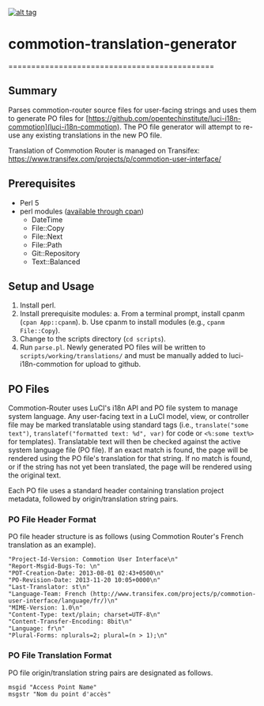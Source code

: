 [![alt tag](http://img.shields.io/badge/maintainer-hawkinswnaf-blue.svg)](https://github.com/hawkinswnaf)

# commotion-translation-generator
=============================================

## Summary
Parses commotion-router source files for user-facing strings and uses them to generate PO files for [https://github.com/opentechinstitute/luci-i18n-commotion](luci-i18n-commotion). The PO file generator will attempt to re-use any existing translations in the new PO file.

Translation of Commotion Router is managed on Transifex:
https://www.transifex.com/projects/p/commotion-user-interface/

## Prerequisites
* Perl 5
* perl modules ([available through cpan](http://www.cpan.org/modules/INSTALL.html))
  * DateTime
  * File::Copy
  * File::Next
  * File::Path
  * Git::Repository
  * Text::Balanced

## Setup and Usage

1. Install perl.
2. Install prerequisite modules:
  a. From a terminal prompt, install cpanm (`cpan App::cpanm`).
  b. Use cpanm to install modules (e.g., `cpanm File::Copy`).
3. Change to the scripts directory (`cd scripts`).
4. Run `parse.pl`. Newly generated PO files will be written to `scripts/working/translations/` and must be manually added to luci-i18n-commotion for upload to github.


## PO Files
Commotion-Router uses LuCI's i18n API and PO file system to manage system language. Any user-facing text in a LuCI model, view, or controller file may be marked translatable using standard tags (i.e., `translate("some text")`, `translatef("formatted text: %d", var)` for code or `<%:some text%>` for templates). Translatable text will then be checked against the active system language file (PO file). If an exact match is found, the page will be rendered using the PO file's translation for that string. If no match is found, or if the string has not yet been translated, the page will be rendered using the original text.

Each PO file uses a standard header containing translation project metadata, followed by origin/translation string pairs.

### PO File Header Format
PO file header structure is as follows (using Commotion Router's French translation as an example).

```
"Project-Id-Version: Commotion User Interface\n"
"Report-Msgid-Bugs-To: \n"
"POT-Creation-Date: 2013-08-01 02:43+0500\n"
"PO-Revision-Date: 2013-11-20 10:05+0000\n"
"Last-Translator: st\n"
"Language-Team: French (http://www.transifex.com/projects/p/commotion-user-interface/language/fr/)\n"
"MIME-Version: 1.0\n"
"Content-Type: text/plain; charset=UTF-8\n"
"Content-Transfer-Encoding: 8bit\n"
"Language: fr\n"
"Plural-Forms: nplurals=2; plural=(n > 1);\n"
```

### PO File Translation Format
PO file origin/translation string pairs are designated as follows.

```
msgid "Access Point Name"
msgstr "Nom du point d'accès"
```